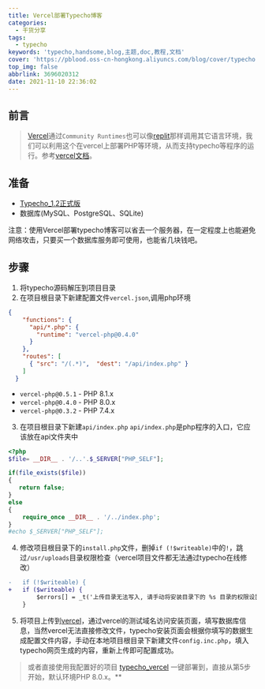 ```yaml
---
title: Vercel部署Typecho博客
categories:
  - 干货分享
tags:
  - typecho
keywords: 'typecho,handsome,blog,主题,doc,教程,文档'
cover: 'https://pblood.oss-cn-hongkong.aliyuncs.com/blog/cover/typecho.png'
top_img: false
abbrlink: 3696020312
date: 2021-11-10 22:36:02
---
```


## 前言
>[Vercel](https://vercel.com/)通过`Community Runtimes`也可以像[replit](https://replit.com/)那样调用其它语言环境，我们可以利用这个在vercel上部署PHP等环境，从而支持typecho等程序的运行。参考[vercel文档](https://vercel.com/docs/runtimes?query=php#advanced-usage/community-runtimes)。

## 准备
- [Typecho_1.2正式版](https://typecho.org/)
- 数据库(MySQL、PostgreSQL、SQLite)

注意：使用Vercel部署typecho博客可以省去一个服务器，在一定程度上也能避免网络攻击，只要买一个数据库服务即可使用，也能省几块钱吧。

## 步骤

1. 将typecho源码解压到项目目录
2. 在项目根目录下新建配置文件`vercel.json`,调用php环境
```json
{
    "functions": {
      "api/*.php": {
        "runtime": "vercel-php@0.4.0"
      }
    },
    "routes": [
      { "src": "/(.*)",  "dest": "/api/index.php" }
    ]
  }
```
- `vercel-php@0.5.1` - PHP 8.1.x
- `vercel-php@0.4.0` - PHP 8.0.x
- `vercel-php@0.3.2` - PHP 7.4.x
3. 在项目根目录下新建`api/index.php`
`api/index.php`是php程序的入口，它应该放在api文件夹中
```php
<?php
$file= __DIR__ . '/..'.$_SERVER["PHP_SELF"];

if(file_exists($file))
{
   return false;
}
else
{
    require_once __DIR__ . '/../index.php';
}
#echo $_SERVER["PHP_SELF"];
```
4. 修改项目根目录下的`install.php`文件，删掉`if (!$writeable)`中的`!`，跳过`/usr/uploads`目录权限检查（vercel项目文件都无法通过typecho在线修改）
```diff
-   if (!$writeable) {
+   if ($writeable) {
        $errors[] = _t('上传目录无法写入, 请手动将安装目录下的 %s 目录的权限设置为可写然后继续升级', $uploadDir);
    }
```
5. 将项目上传到[vercel](https://vercel.com/)，通过vercel的测试域名访问安装页面，填写数据库信息，当然vercel无法直接修改文件，typecho安装页面会根据你填写的数据生成配置文件内容，手动在本地项目根目录下新建文件`config.inc.php`，填入typecho网页生成的内容，重新上传即可配置成功。

>或者直接使用我配置好的项目 [typecho_vercel](https://github.com/pbloods/typecho) 一键部署到，直接从第5步开始，默认环境PHP 8.0.x。**